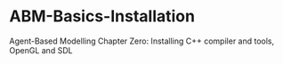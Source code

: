 # ABM-Basics-Installation
Agent-Based Modelling Chapter Zero: Installing C++ compiler and tools, OpenGL and SDL
